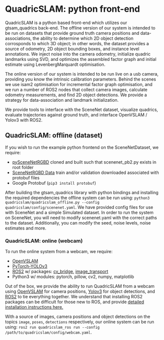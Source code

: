# QuadricSLAM: python front-end

QuadricSLAM is a python based front-end which utilizes our gtsam_quadrics back-end. The offline version of our system is intended to be run on datasets that provide ground truth camera positions and data-associations, the ability to determine which 2D object detection corrosponds to which 3D object; in other words, the dataset provides a source of odometry, 2D object bounding boxes, and instance level annotations. We inject noise into the camera odometry, initialize quadric landmarks using SVD, and optimizes the assembled factor graph and initial estimate using LevenbergMarquardt optimisation. 

The online version of our system is intended to be run live on a usb camera, providing you know the intrinsic calibration parameters. Behind the scenes we use isam2 optimisation for incremental factor graph optimisation, and we run a number of ROS2 nodes that collect camera images, calculate odometry measurements, and find 2D object detections. We provide a strategy for data-association and landmark initialization. 

We provide tools to interface with the SceneNet dataset, visualize quadrics, evaluate trajectories against ground truth, and interface OpenVSLAM / Yolov3 with ROS2. 

## QuadricSLAM: offline (dataset) ## 

If you wish to run the example python frontend on the SceneNetDataset, we require: 

* [pySceneNetRGBD](https://github.com/jmccormac/pySceneNetRGBD) cloned and built such that scenenet_pb2.py exists in root folder
* [SceneNetRGBD Data](https://robotvault.bitbucket.io/scenenet-rgbd.html) train and/or validation downloaded associated with protobuf files
* Google Protobuf (`pip3 install protobuf`)

After building the gtsam_quadrics library with python bindings and installing the required dependencies the offline system can be run using: `python3 quadricslam/quadricslam_offline.py --config quadricslam/config/scenenet.yaml`. We have provided config files for use with SceneNet and a simple Simulated dataset. In order to run the system on SceneNet, you will need to modify scenenet.yaml with the correct paths to the dataset. Additionally, you can modify the seed, noise levels, noise estimates and more. 

### QuadricSLAM: online (webcam) ### 

To run the online system from a webcam, we require:

* [OpenVSLAM](https://github.com/xdspacelab/openvslam)
* [PyTorch-YOLOv3](https://github.com/eriklindernoren/PyTorch-YOLOv3) 
* [ROS2](https://index.ros.org/doc/ros2/Installation/) w/ packages: [cv_bridge](https://github.com/ros-perception/vision_opencv), [image_transport](https://github.com/ros-perception/image_common)
* Python3 w/ modules: pytorch, pillow, cv2, numpy, matplotlib

Out of the box, we provide the ability to run QuadricSLAM from a webcam using [OpenVSLAM](https://github.com/xdspacelab/openvslam) for camera positions, [Yolov3](https://github.com/eriklindernoren/PyTorch-YOLOv3) for object detections, and [ROS2](https://index.ros.org/doc/ros2/Installation/) to tie everything together. We understand that installing ROS2 packages can be difficult for those new to ROS, and provide [detailed installation instructions here.](/ros/README.md)

With a source of images, camera positions and object detections on the topics `image`, `poses`, `detections` respectively, our online system can be run using: `ros2 run quadricslam_ros run --config /path/to/quadricslam/config/webcam.yaml`. 
